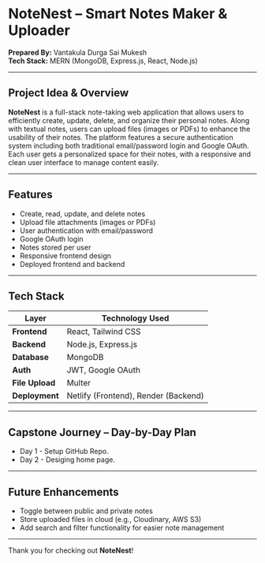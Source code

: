 # NoteNest – Smart Notes Maker & Uploader

**Prepared By:** Vantakula Durga Sai Mukesh  
**Tech Stack:** MERN (MongoDB, Express.js, React, Node.js)

---

##  Project Idea & Overview

**NoteNest** is a full-stack note-taking web application that allows users to efficiently create, update, delete, and organize their personal notes. Along with textual notes, users can upload files (images or PDFs) to enhance the usability of their notes. The platform features a secure authentication system including both traditional email/password login and Google OAuth. Each user gets a personalized space for their notes, with a responsive and clean user interface to manage content easily.

---

##  Features

-  Create, read, update, and delete notes  
-  Upload file attachments (images or PDFs)  
-  User authentication with email/password  
-  Google OAuth login  
-  Notes stored per user  
-  Responsive frontend design  
-  Deployed frontend and backend  

---

##  Tech Stack

| Layer           | Technology Used                      |
|-----------------|--------------------------------------|
| **Frontend**    | React, Tailwind CSS                  |
| **Backend**     | Node.js, Express.js                  |
| **Database**    | MongoDB                              |
| **Auth**        | JWT, Google OAuth                    |
| **File Upload** | Multer                               |
| **Deployment**  | Netlify (Frontend), Render (Backend) |

---

##  Capstone Journey – Day-by-Day Plan

- Day 1 - Setup GitHub Repo.
- Day 2 - Desiging home page.

---

##  Future Enhancements

-  Toggle between public and private notes  
-  Store uploaded files in cloud (e.g., Cloudinary, AWS S3)  
-  Add search and filter functionality for easier note management  

---

Thank you for checking out **NoteNest**!
